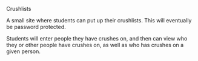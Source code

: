 Crushlists

A small site where students can put up their crushlists.  This will eventually be password protected.

Students will enter people they have crushes on, and then can view who they or other people have crushes on, as well as who has crushes on a given person.